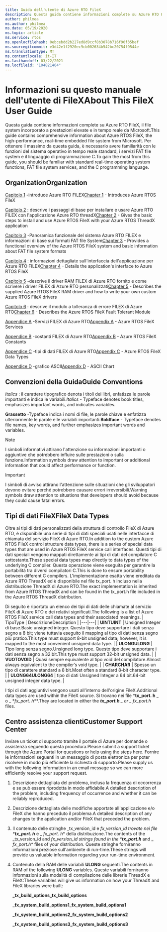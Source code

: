```yaml
---
title: Guida dell'utente di Azure RTO FileX
description: Questa guida contiene informazioni complete su Azure RTO FileX, il file system in tempo reale ad alte prestazioni di Microsoft.
author: philmea
ms.author: philmea
ms.date: 05/19/2020
ms.topic: article
ms.service: rtos
ms.openlocfilehash: 0ebcebdd2b227ed8d9ccf8b3078b716f90f35bef
ms.sourcegitcommit: e3d42e1f2920ec9cb002634b542bc20754f9544e
ms.translationtype: MT
ms.contentlocale: it-IT
ms.lasthandoff: 03/22/2021
ms.locfileid: "104821464"
---
```

# <a name="about-this-filex-user-guide"></a><span data-ttu-id="831fe-103">Informazioni su questo manuale dell'utente di FileX</span><span class="sxs-lookup"><span data-stu-id="831fe-103">About This FileX User Guide</span></span>

<span data-ttu-id="831fe-104">Questa guida contiene informazioni complete su Azure RTO FileX, il file system incorporato a prestazioni elevate e in tempo reale da Microsoft.</span><span class="sxs-lookup"><span data-stu-id="831fe-104">This guide contains comprehensive information about Azure RTOS FileX, the high-performance, real-time embedded file system from Microsoft.</span></span> <span data-ttu-id="831fe-105">Per ottenere il massimo da questa guida, è necessario avere familiarità con le funzioni del sistema operativo in tempo reale standard, i servizi FAT file system e il linguaggio di programmazione C.</span><span class="sxs-lookup"><span data-stu-id="831fe-105">To gain the most from this guide, you should be familiar with standard real-time operating system functions, FAT file system services, and the C programming language.</span></span>

## <a name="organization"></a><span data-ttu-id="831fe-106">Organization</span><span class="sxs-lookup"><span data-stu-id="831fe-106">Organization</span></span>

<span data-ttu-id="831fe-107">[Capitolo 1](chapter1.md) -introduce Azure RTO FILEX</span><span class="sxs-lookup"><span data-stu-id="831fe-107">[Chapter 1](chapter1.md) - Introduces Azure RTOS FileX</span></span>

<span data-ttu-id="831fe-108">[Capitolo 2](chapter2.md) : descrive i passaggi di base per installare e usare Azure RTO FILEX con l'applicazione Azure RTO threadX</span><span class="sxs-lookup"><span data-stu-id="831fe-108">[Chapter 2](chapter2.md) - Gives the basic steps to install and use Azure RTOS FileX with your Azure RTOS ThreadX application</span></span>

<span data-ttu-id="831fe-109">[Capitolo 3](chapter3.md) -Panoramica funzionale del sistema Azure RTO FILEX e informazioni di base sui formati FAT file System</span><span class="sxs-lookup"><span data-stu-id="831fe-109">[Chapter 3](chapter3.md) - Provides a functional overview of the Azure RTOS FileX system and basic information about FAT file system formats</span></span>

<span data-ttu-id="831fe-110">[Capitolo 4](chapter4.md) : informazioni dettagliate sull'interfaccia dell'applicazione per Azure RTO FILEX</span><span class="sxs-lookup"><span data-stu-id="831fe-110">[Chapter 4](chapter4.md) - Details the application's interface to Azure RTOS FileX</span></span>

<span data-ttu-id="831fe-111">[Capitolo 5](chapter5.md) -descrive il driver RAM FILEX di Azure RTO fornito e come scrivere i driver FILEX di Azure RTO personalizzati</span><span class="sxs-lookup"><span data-stu-id="831fe-111">[Chapter 5](chapter5.md) - Describes the supplied Azure RTOS FileX RAM driver and how to write your own custom Azure RTOS FileX drivers</span></span>

<span data-ttu-id="831fe-112">[Capitolo 6](chapter6.md) : descrive il modulo a tolleranza di errore FILEX di Azure RTO</span><span class="sxs-lookup"><span data-stu-id="831fe-112">[Chapter 6](chapter6.md) - Describes the Azure RTOS FileX Fault Tolerant Module</span></span>

<span data-ttu-id="831fe-113">[Appendice A](appendix-a.md) -Servizi FILEX di Azure RTO</span><span class="sxs-lookup"><span data-stu-id="831fe-113">[Appendix A](appendix-a.md) - Azure RTOS FileX Services</span></span>

<span data-ttu-id="831fe-114">[Appendice B](appendix-b.md) -costanti FILEX di Azure RTO</span><span class="sxs-lookup"><span data-stu-id="831fe-114">[Appendix B](appendix-b.md) - Azure RTOS FileX Constants</span></span>

<span data-ttu-id="831fe-115">[Appendice C](appendix-c.md) -tipi di dati FILEX di Azure RTO</span><span class="sxs-lookup"><span data-stu-id="831fe-115">[Appendix C](appendix-c.md) - Azure RTOS FileX Data Types</span></span>

<span data-ttu-id="831fe-116">[Appendice D](appendix-d.md) -grafico ASCII</span><span class="sxs-lookup"><span data-stu-id="831fe-116">[Appendix D](appendix-d.md) - ASCII Chart</span></span>

## <a name="guide-conventions"></a><span data-ttu-id="831fe-117">Convenzioni della Guida</span><span class="sxs-lookup"><span data-stu-id="831fe-117">Guide Conventions</span></span>

<span data-ttu-id="831fe-118">*Italics* : il carattere tipografico denota i titoli dei libri, enfatizza le parole importanti e indica le variabili.</span><span class="sxs-lookup"><span data-stu-id="831fe-118">*Italics* - Typeface denotes book titles, emphasizes important words, and indicates variables.</span></span>

<span data-ttu-id="831fe-119">**Grassetto** -Typeface indica i nomi di file, le parole chiave e enfatizza ulteriormente le parole e le variabili importanti.</span><span class="sxs-lookup"><span data-stu-id="831fe-119">**Boldface** - Typeface denotes file names, key words, and further emphasizes important words and variables.</span></span>

> [!NOTE]
> <span data-ttu-id="831fe-120">I simboli informativi attirano l'attenzione su informazioni importanti o aggiuntive che potrebbero influire sulle prestazioni o sulla funzione.</span><span class="sxs-lookup"><span data-stu-id="831fe-120">Information symbols draw attention to important or additional information that could affect performance or function.</span></span>

> [!IMPORTANT]
> <span data-ttu-id="831fe-121">I simboli di avviso attirano l'attenzione sulle situazioni che gli sviluppatori devono evitare perché potrebbero causare errori irreversibili.</span><span class="sxs-lookup"><span data-stu-id="831fe-121">Warning symbols draw attention to situations that developers should avoid because they could cause fatal errors.</span></span>

## <a name="filex-data-types"></a><span data-ttu-id="831fe-122">Tipi di dati FileX</span><span class="sxs-lookup"><span data-stu-id="831fe-122">FileX Data Types</span></span>

<span data-ttu-id="831fe-123">Oltre ai tipi di dati personalizzati della struttura di controllo FileX di Azure RTO, è disponibile una serie di tipi di dati speciali usati nelle interfacce di chiamata del servizio FileX di Azure RTO.</span><span class="sxs-lookup"><span data-stu-id="831fe-123">In addition to the custom Azure RTOS FileX control structure data types, there is a series of special data types that are used in Azure RTOS FileX service call interfaces.</span></span> <span data-ttu-id="831fe-124">Questi tipi di dati speciali vengono mappati direttamente ai tipi di dati del compilatore C sottostante.</span><span class="sxs-lookup"><span data-stu-id="831fe-124">These special data types map directly to data types of the underlying C compiler.</span></span> <span data-ttu-id="831fe-125">Questa operazione viene eseguita per garantire la portabilità tra diversi compilatori C.</span><span class="sxs-lookup"><span data-stu-id="831fe-125">This is done to ensure portability between different C compilers.</span></span> <span data-ttu-id="831fe-126">L'implementazione esatta viene ereditata da Azure RTO ThreadX ed è disponibile nel file tx_port. h incluso nella distribuzione ThreadX di Azure RTO.</span><span class="sxs-lookup"><span data-stu-id="831fe-126">The exact implementation is inherited from Azure RTOS ThreadX and can be found in the tx_port.h file included in the Azure RTOS ThreadX distribution.</span></span>

<span data-ttu-id="831fe-127">Di seguito è riportato un elenco dei tipi di dati delle chiamate al servizio FileX di Azure RTO e dei relativi significati.</span><span class="sxs-lookup"><span data-stu-id="831fe-127">The following is a list of Azure RTOS FileX service call data types and their associated meanings.</span></span>
| <span data-ttu-id="831fe-128">Tipo</span><span class="sxs-lookup"><span data-stu-id="831fe-128">Type</span></span>  | <span data-ttu-id="831fe-129">Descrizione</span><span class="sxs-lookup"><span data-stu-id="831fe-129">Description</span></span>  |
|---|---|
| <span data-ttu-id="831fe-130">**UINT**</span><span class="sxs-lookup"><span data-stu-id="831fe-130">**UINT**</span></span> | <span data-ttu-id="831fe-131">Unsigned Integer di base.</span><span class="sxs-lookup"><span data-stu-id="831fe-131">Basic unsigned integer.</span></span> <span data-ttu-id="831fe-132">Questo tipo deve supportare i dati senza segno a 8 bit; viene tuttavia eseguito il mapping al tipo di dati senza segno più pratico.</span><span class="sxs-lookup"><span data-stu-id="831fe-132">This type must support 8-bit unsigned data; however, it is mapped to the most convenient unsigned data type.</span></span> |
| <span data-ttu-id="831fe-133">**ULONG**</span><span class="sxs-lookup"><span data-stu-id="831fe-133">**ULONG**</span></span> | <span data-ttu-id="831fe-134">Tipo long senza segno.</span><span class="sxs-lookup"><span data-stu-id="831fe-134">Unsigned long type.</span></span> <span data-ttu-id="831fe-135">Questo tipo deve supportare i dati senza segno a 32 bit.</span><span class="sxs-lookup"><span data-stu-id="831fe-135">This type must support 32-bit unsigned data.</span></span> |
| <span data-ttu-id="831fe-136">**VUOTO**</span><span class="sxs-lookup"><span data-stu-id="831fe-136">**VOID**</span></span> | <span data-ttu-id="831fe-137">Quasi sempre equivalente al tipo void del compilatore.</span><span class="sxs-lookup"><span data-stu-id="831fe-137">Almost always equivalent to the compiler’s void type.</span></span> |
| <span data-ttu-id="831fe-138">**CHAR**</span><span class="sxs-lookup"><span data-stu-id="831fe-138">**CHAR**</span></span> | <span data-ttu-id="831fe-139">Spesso un tipo di carattere standard a 8 bit.</span><span class="sxs-lookup"><span data-stu-id="831fe-139">Most often a standard 8-bit character type.</span></span> |
| <span data-ttu-id="831fe-140">**ULONG64**</span><span class="sxs-lookup"><span data-stu-id="831fe-140">**ULONG64**</span></span> | <span data-ttu-id="831fe-141">tipo di dati Unsigned Integer a 64 bit.</span><span class="sxs-lookup"><span data-stu-id="831fe-141">64-bit unsigned integer data type.</span></span> |

<span data-ttu-id="831fe-142">I tipi di dati aggiuntivi vengono usati all'interno dell'origine FileX.</span><span class="sxs-lookup"><span data-stu-id="831fe-142">Additional data types are used within the FileX source.</span></span> <span data-ttu-id="831fe-143">Si trovano nei file \***tx_port. h** _ o _ \*_fx_port. h_\*\*.</span><span class="sxs-lookup"><span data-stu-id="831fe-143">They are located in either the ***tx_port.h** _ or _ *_fx_port.h_** files.</span></span>

## <a name="customer-support-center"></a><span data-ttu-id="831fe-144">Centro assistenza clienti</span><span class="sxs-lookup"><span data-stu-id="831fe-144">Customer Support Center</span></span>

<span data-ttu-id="831fe-145">Inviare un ticket di supporto tramite il portale di Azure per domande o assistenza seguendo questa procedura.</span><span class="sxs-lookup"><span data-stu-id="831fe-145">Please submit a support ticket through the Azure Portal for questions or help using the steps here.</span></span> <span data-ttu-id="831fe-146">Fornire le informazioni seguenti in un messaggio di posta elettronica per poter risolvere in modo più efficiente la richiesta di supporto.</span><span class="sxs-lookup"><span data-stu-id="831fe-146">Please supply us with the following information in an email message so we can more efficiently resolve your support request.</span></span>

1. <span data-ttu-id="831fe-147">Descrizione dettagliata del problema, inclusa la frequenza di occorrenza e se può essere riprodotta in modo affidabile.</span><span class="sxs-lookup"><span data-stu-id="831fe-147">A detailed description of the problem, including frequency of occurrence and whether it can be reliably reproduced.</span></span>
2. <span data-ttu-id="831fe-148">Descrizione dettagliata delle modifiche apportate all'applicazione e/o FileX che hanno preceduto il problema.</span><span class="sxs-lookup"><span data-stu-id="831fe-148">A detailed description of any changes to the application and/or FileX that preceded the problem.</span></span>
3. <span data-ttu-id="831fe-149">Il contenuto delle stringhe _tx_version_id e _fx_version_id trovate nei file \***tx_port. h**_ e _ *_fx_port. h_*\* della distribuzione.</span><span class="sxs-lookup"><span data-stu-id="831fe-149">The contents of the _tx_version_id and _fx_version_id strings found in the \***tx_port.h**_ and _ *_fx_port.h_*\* files of your distribution.</span></span> <span data-ttu-id="831fe-150">Queste stringhe forniranno informazioni preziose sull'ambiente di run-time.</span><span class="sxs-lookup"><span data-stu-id="831fe-150">These strings will provide us valuable information regarding your run-time environment.</span></span>
4. <span data-ttu-id="831fe-151">Contenuto della RAM delle variabili **ULONG** seguenti.</span><span class="sxs-lookup"><span data-stu-id="831fe-151">The contents in RAM of the following **ULONG** variables.</span></span> <span data-ttu-id="831fe-152">Queste variabili forniranno informazioni sulla modalità di compilazione delle librerie ThreadX e FileX:</span><span class="sxs-lookup"><span data-stu-id="831fe-152">These variables will give us information on how your ThreadX and FileX libraries were built:</span></span>

    <span data-ttu-id="831fe-153">**_tx_build_options**</span><span class="sxs-lookup"><span data-stu-id="831fe-153">**_tx_build_options**</span></span>

    <span data-ttu-id="831fe-154">**_fx_system_build_options1**</span><span class="sxs-lookup"><span data-stu-id="831fe-154">**_fx_system_build_options1**</span></span>

    <span data-ttu-id="831fe-155">**_fx_system_build_options2**</span><span class="sxs-lookup"><span data-stu-id="831fe-155">**_fx_system_build_options2**</span></span>

    <span data-ttu-id="831fe-156">**_fx_system_build_options3**</span><span class="sxs-lookup"><span data-stu-id="831fe-156">**_fx_system_build_options3**</span></span>
